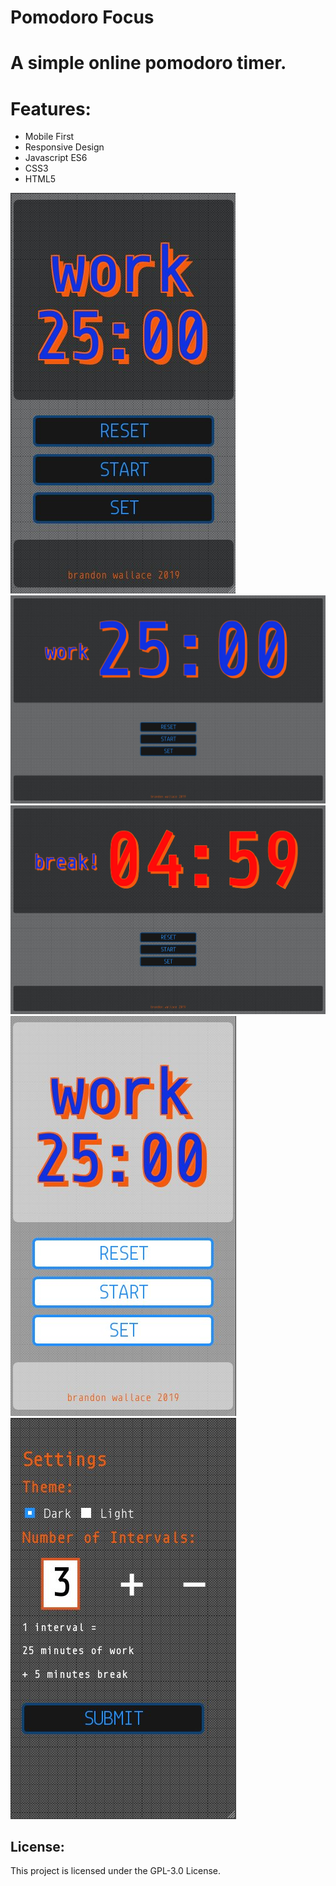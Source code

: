 # Pomodoro Focus

# A simple online pomodoro timer.

# Features:

* Mobile First
* Responsive Design
* Javascript ES6
* CSS3
* HTML5

![screenshot1](images/screenshot1.jpg)
![screenshot2](images/screenshot2.jpg)
![screenshot3](images/screenshot3.jpg)
![screenshot4](images/screenshot4.jpg)
![screenshot5](images/screenshot5.jpg)

## License:

This project is licensed under the GPL-3.0 License.
